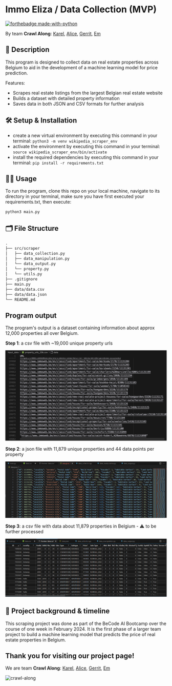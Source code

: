 # Immo Eliza / Data Collection (MVP)

[![forthebadge made-with-python](https://ForTheBadge.com/images/badges/made-with-python.svg)](https://www.python.org/)

By team **Crawl Along**: 
[Karel](https://www.linkedin.com/in/karel-rodriguez-duran/), [Alice](https://www.linkedin.com/in/alice-edcm/), [Gerrit](https://www.linkedin.com/in/gerrit-geeraerts-143488141/), [Em](https://www.linkedin.com/in/mirunasuru/)

## 📖 Description
This program is designed to collect data on real estate properties across Belgium to aid in the development of a machine learning model for price prediction.

Features:

- Scrapes real estate listings from the largest Belgian real estate website
- Builds a dataset with detailed property information
- Saves data in both JSON and CSV formats for further analysis

## 🛠️ Setup & Installation

- create a new virtual environment by executing this command in your terminal:
`python3 -m venv wikipedia_scraper_env`
- activate the environment by executing this command in your terminal:
`source wikipedia_scraper_env/bin/activate`
- install the required dependencies by executing this command in your terminal:
`pip install -r requirements.txt`

## 👩‍💻 Usage
To run the program, clone this repo on your local machine, navigate to its directory in your terminal, make sure you have first executed your requirements.txt, then execute:

```
python3 main.py
```

## 🗂️ File Structure

```
.
├── src/scraper
│   ├── data_collection.py
│   ├── data_manipulation.py
│   └── data_output.py
│   └── property.py
│   └── utils.py
├── .gitignore
├── main.py
├── data/data.csv
├── data/data.json
└── README.md
```

## Program output

The program's output is a dataset containing information about approx 12,000 properties all over Belgium.

**Step 1**: a csv file with ~19,000 unique property urls

![20k-urls](./assets/first-csv.jpg)

**Step 2**: a json file with 11,879 unique properties and 44 data points per property

![json-dump](./assets/final-json.png)

**Step 3**: a csv file with data about 11,879 properties in Belgium - ⚠️ to be further processed

![csv-output](./assets/final-csv.png)

## 📂 Project background & timeline

This scraping project was done as part of the BeCode AI Bootcamp over the course of one week in February 2024. 
It is the first phase of a larger team project to build a machine learning model that predicts the price of real estate properties in Belgium.


## Thank you for visiting our project page!

We are team **Crawl Along**: [Karel](https://www.linkedin.com/in/karel-rodriguez-duran/), [Alice](https://www.linkedin.com/in/alice-edcm/), [Gerrit](https://www.linkedin.com/in/gerrit-geeraerts-143488141/), [Em](https://www.linkedin.com/in/mirunasuru/)

![crawl-along](https://biol326.files.wordpress.com/2018/04/andres-rivera-crab-gif-source.gif)
